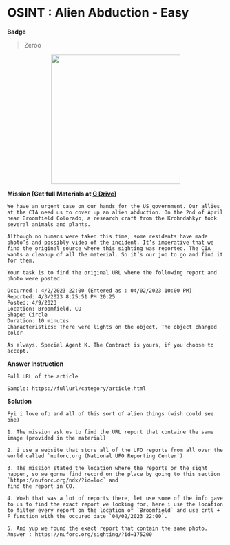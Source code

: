 <h1>
  OSINT : Alien Abduction - Easy
</h1>

**Badge** 
> Zeroo

<p align="center" width=300>
  <img src="https://github.com/user-attachments/assets/30d86f83-4901-44a7-aee6-5ca2a9047e59" width=300>
</p>


**Mission [Get full Materials at [G Drive](https://drive.google.com/drive/folders/1gy46_pDDwaDI_E-HXCobdztFomnzC-kX)]**

```
We have an urgent case on our hands for the US government. Our allies at the CIA need us to cover up an alien abduction. On the 2nd of April near Broomfield Colorado, a research craft from the Krohndahkyr took several animals and plants.

Although no humans were taken this time, some residents have made photo’s and possibly video of the incident. It’s imperative that we find the original source where this sighting was reported. The CIA wants a cleanup of all the material. So it’s our job to go and find it for them.

Your task is to find the original URL where the following report and photo were posted:

Occurred : 4/2/2023 22:00 (Entered as : 04/02/2023 10:00 PM)
Reported: 4/3/2023 8:25:51 PM 20:25
Posted: 4/9/2023
Location: Broomfield, CO
Shape: Circle
Duration: 10 minutes
Characteristics: There were lights on the object, The object changed color

As always, Special Agent K. The Contract is yours, if you choose to accept.`
```

**Answer Instruction**

```
Full URL of the article

Sample: https://fullurl/category/article.html
```

**Solution**

```
Fyi i love ufo and all of this sort of alien things (wish could see one)

1. The mission ask us to find the URL report that containe the same image (provided in the material)

2. i use a website that store all of the UFO reports from all over the world called `nuforc.org (National UFO Reporting Center`)

3. The mission stated the location where the reports or the sight happen, so we gonna find record on the place by going to this section `https://nuforc.org/ndx/?id=loc` and 
find the report in CO.

4. Woah that was a lot of reports there, let use some of the info gave to us to find the exact report we looking for, here i use the location to filter every report on the location of `Broomfield` and use crtl + F function with the occured date `04/02/2023 22:00`.

5. And yup we found the exact report that contain the same photo. Answer : https://nuforc.org/sighting/?id=175200
